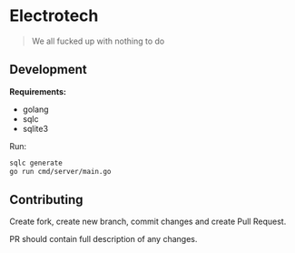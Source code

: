 # Electrotech

> We all fucked up with nothing to do

## Development

**Requirements:**

- golang
- sqlc
- sqlite3

Run:

```bash
sqlc generate
go run cmd/server/main.go
```

## Contributing

Create fork, create new branch, commit changes and create Pull Request.

PR should contain full description of any changes.
